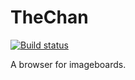 # TheChan
[![Build status](https://ci.appveyor.com/api/projects/status/asj7sdpnw2cwald6?svg=true)](https://ci.appveyor.com/project/acedened/thechan)

A browser for imageboards.

